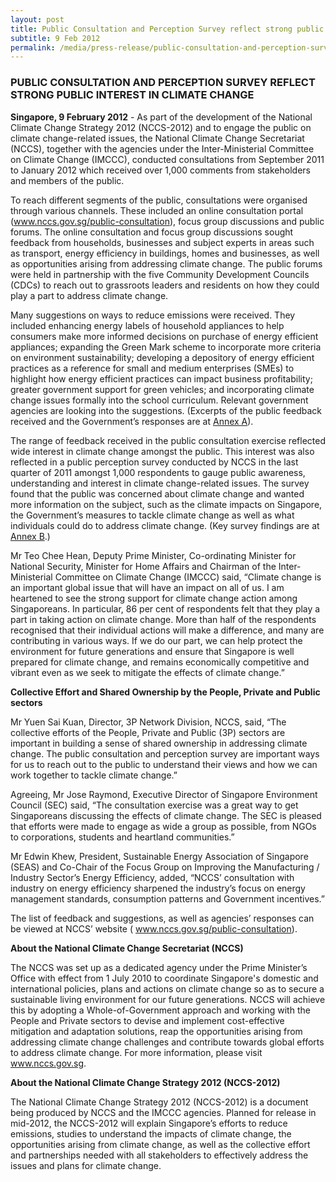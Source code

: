 ```yaml
---
layout: post
title: Public Consultation and Perception Survey reflect strong public interest in climate change
subtitle: 9 Feb 2012
permalink: /media/press-release/public-consultation-and-perception-survey-reflect-strong-public-interest-in-climate-change
---
```


### PUBLIC CONSULTATION AND PERCEPTION SURVEY REFLECT STRONG PUBLIC INTEREST IN CLIMATE CHANGE

**Singapore, 9 February 2012** - As part of the development of the National Climate Change Strategy 2012 (NCCS-2012) and to engage the public on climate change-related issues, the National Climate Change Secretariat (NCCS), together with the agencies under the Inter-Ministerial Committee on Climate Change (IMCCC), conducted consultations from September 2011 to January 2012 which received over 1,000 comments from stakeholders and members of the public.

To reach different segments of the public, consultations were organised through various channels. These included an online consultation portal ([<a href="https://www.nccs.gov.sg/public-consultation/overview" target="_blank">www.nccs.gov.sg/public-consultation</a>](https://www.nccs.gov.sg/public-consultation/overview)), focus group discussions and public forums. The online consultation and focus group discussions sought feedback from households, businesses and subject experts in areas such as transport, energy efficiency in buildings, homes and businesses, as well as opportunities arising from addressing climate change. The public forums were held in partnership with the five Community Development Councils (CDCs) to reach out to grassroots leaders and residents on how they could play a part to address climate change.

Many suggestions on ways to reduce emissions were received. They included enhancing energy labels of household appliances to help consumers make more informed decisions on purchase of energy efficient appliances; expanding the Green Mark scheme to incorporate more criteria on environment sustainability; developing a depository of energy efficient practices as a reference for small and medium enterprises (SMEs) to highlight how energy efficient practices can impact business profitability; greater government support for green vehicles; and incorporating climate change issues formally into the school curriculum. Relevant government agencies are looking into the suggestions. (Excerpts of the public feedback received and the Government’s responses are at [<a href="/files/docs/default-source/news-documents/annexa.pdf" target="_blank">Annex A</a>](/files/docs/default-source/news-documents/annexa.pdf)).

The range of feedback received in the public consultation exercise reflected wide interest in climate change amongst the public. This interest was also reflected in a public perception survey conducted by NCCS in the last quarter of 2011 amongst 1,000 respondents to gauge public awareness, understanding and interest in climate change-related issues. The survey found that the public was concerned about climate change and wanted more information on the subject, such as the climate impacts on Singapore, the Government’s measures to tackle climate change as well as what individuals could do to address climate change. (Key survey findings are at 
[<a href="/files/docs/default-source/news-documents/annexb.pdf" target="_blank">Annex B</a>](/files/docs/default-source/news-documents/annexb.pdf).)

Mr Teo Chee Hean, Deputy Prime Minister, Co-ordinating Minister for National Security, Minister for Home Affairs and Chairman of the Inter-Ministerial Committee on Climate Change (IMCCC) said, “Climate change is an important global issue that will have an impact on all of us. I am heartened to see the strong support for climate change action among Singaporeans. In particular, 86 per cent of respondents felt that they play a part in taking action on climate change. More than half of the respondents recognised that their individual actions will make a difference, and many are contributing in various ways. If we do our part, we can help protect the environment for future generations and ensure that Singapore is well prepared for climate change, and remains economically competitive and vibrant even as we seek to mitigate the effects of climate change.”

**Collective Effort and Shared Ownership by the People, Private and Public sectors**

Mr Yuen Sai Kuan, Director, 3P Network Division, NCCS, said, “The collective efforts of the People, Private and Public (3P) sectors are important in building a sense of shared ownership in addressing climate change. The public consultation and perception survey are important ways for us to reach out to the public to understand their views and how we can work together to tackle climate change.”

Agreeing, Mr Jose Raymond, Executive Director of Singapore Environment Council (SEC) said, “The consultation exercise was a great way to get Singaporeans discussing the effects of climate change. The SEC is pleased that efforts were made to engage as wide a group as possible, from NGOs to corporations, students and heartland communities.”

Mr Edwin Khew, President, Sustainable Energy Association of Singapore (SEAS) and Co-Chair of the Focus Group on Improving the Manufacturing / Industry Sector’s Energy Efficiency, added, “NCCS’ consultation with industry on energy efficiency sharpened the industry’s focus on energy management standards, consumption patterns and Government incentives.”


The list of feedback and suggestions, as well as agencies’ responses can be viewed at NCCS’ website (
[<a href="https://www.nccs.gov.sg/public-consultation/overview" target="_blank">www.nccs.gov.sg/public-consultation</a>](https://www.nccs.gov.sg/public-consultation/overview)).

**About the National Climate Change Secretariat (NCCS)**

The NCCS was set up as a dedicated agency under the Prime Minister’s Office with effect from 1 July 2010 to coordinate Singapore's domestic and international policies, plans and actions on climate change so as to secure a sustainable living environment for our future generations. NCCS will achieve this by adopting a Whole-of-Government approach and working with the People and Private sectors to devise and implement cost-effective mitigation and adaptation solutions, reap the opportunities arising from addressing climate change challenges and contribute towards global efforts to address climate change. For more information, please visit [<a href="https://www.nccs.gov.sg/" target="_blank">www.nccs.gov.sg</a>](https://www.nccs.gov.sg/).

**About the National Climate Change Strategy 2012 (NCCS-2012)**

The National Climate Change Strategy 2012 (NCCS-2012) is a document being produced by NCCS and the IMCCC agencies. Planned for release in mid-2012, the NCCS-2012 will explain Singapore’s efforts to reduce emissions, studies to understand the impacts of climate change, the opportunities arising from climate change, as well as the collective effort and partnerships needed with all stakeholders to effectively address the issues and plans for climate change.

